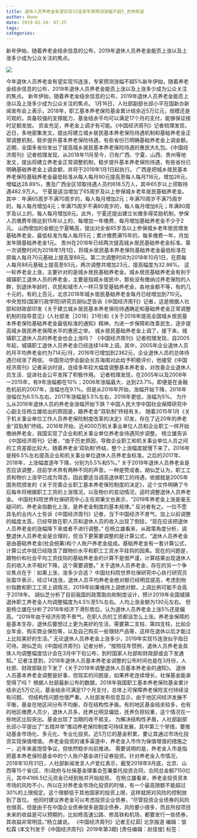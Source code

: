 ```yaml
---
title: 退休人员养老金有望实现15连涨专家预测涨幅不超5_吉林频道
author: None
date: 2019-02-20- 07:25
tags: 
categories: 
---
```

新年伊始，随着养老金结余信息的公布，2019年退休人员养老金能否上涨以及上涨多少成为公众关注的焦点。
<!-- more -->
                
<img align="center" border="0" src="http://p2.ifengimg.com/a/2016/0810/204c433878d5cf9size1_w16_h16.png" />
                
            
今年退休人员养老金有望实现15连涨，专家预测涨幅不超5%新年伊始，随着养老金结余信息的公布，2019年退休人员养老金能否上涨以及上涨多少成为公众关注的焦点。
新年伊始，随着养老金结余信息的公布，2019年退休人员养老金能否上涨以及上涨多少成为公众关注的焦点。
1月16日，人社部副部长邱小平在国新办新闻发布会上表示，2018年，职工基本养老保险基金累计结余近5万亿元，规模还是可观的，具备较强的支撑能力，基金结余平均可以满足17个月的支付，能够保证按时足额发放。
资金充足，养老金上调才有可能。《中国经济周刊》记者梳理发现，近日，多地密集发文，提出将建立城乡居民基本养老保险待遇机制和基础养老金正常调整机制，稳步提升基本养老保险待遇，有些省份已明确基础养老金上调金额。
近期，全国多省份发出了提高城乡居民基本养老保险待遇的惠民大礼包。《中国经济周刊》记者梳理发现，从2018年11月至今，已有广西、宁夏、山西、贵州等地发文，提出将建立养老金正常调整机制，稳步提升基本养老保险待遇，有些省份已明确基础养老金上调金额，并将于2019年1月1日起执行。
广西是把城乡居民基本养老保险基础养老金最低标准从每人每月90元提高至每人每月116元，增加26元，增幅达28.89%，惠及广西全区领取待遇人员约618.5万人，其中65岁以上领取待遇482.9万人。
宁夏是适当增加了65周岁及以上参保城乡老年居民基础养老金。其中：年满65周岁不满70周岁的，每人每月增加2元；年满70周岁不满75周岁的，每人每月增加4元；年满75周岁不满80周岁的，每人每月增加6元；年满80周岁及以上的，每人每月增加8元。此外，宁夏还提出建立长缴多得奖励机制，参保人员缴费年限达到15年以上的，每增加一年缴费，每月增加基础养老金不少于2元。
山西增加的金额比宁夏略高，提出对全省65岁及以上参保城乡老年居民增发基础养老金，最低标准为每人每月5元；累计缴费满15年的，每多缴费一年，月加发年限基础养老金1元。
贵州在2018年已经两次提高城乡居民基础养老金标准。第一次调整时间为2018年1月1日，将城乡居民基本养老保险基础养老金最低标准在原每人每月70元基础上提高至88元。第二次调整时间为2018年10月1日，在原每人每月88元基础上提高至93元，两次调整共增加23元，提高幅度为32.86%。
这一轮养老金上涨，主要针对的是城乡居民基础养老金。城乡居民基础养老金有别于城镇职工退休人员的养老金，主要是指城乡居民中，那些没有缴纳过养老保险的人群，到退休年龄时，农民和城市人一样只享受基础养老金，各地金额不等，有的几十元的，有的上百元，北京2018年城乡居民基础养老金每月已经增加到710元。
中央党校(国家行政学院)研究员胡仙芝告诉《中国经济周刊》记者，这是根据人社部和财政部印发《关于建立城乡居民基本养老保险待遇确定和基础养老金正常调整机制的指导意见》(人社部发［2018］21号)和《关于2018年提高全国城乡居民基本养老保险基础养老金最低标准的通知》精神，为进一步保障和改善民生，逐步提高城乡居民养老保障水平的惠民之举。
城乡居民基础养老金上调了，接下来，城镇职工退休人员的养老金也会上涨吗？
《中国经济周刊》记者梳理发现，自2005年起，城镇职工退休人员养老金已经连续14年上调。其中，2005年企业退休人员的月平均养老金约为714元/月，2016年已增加到2362元，企业退休人员的总体待遇已经涨了两倍。
中国劳动学会副会长苏海南对此给予积极评价，他接受《中国经济周刊》记者采访时说，连续多年较大幅度调整基本养老金，对改善企业退休人员生活、促进社会公平发挥了积极作用。
记者梳理发现，在2005年以及2008年—2015年，有9年涨幅都在10%；2006年涨幅最大，达到23.7%。即便是在金融危机前的2007年，涨幅也在9.1%。但是从2016年开始，涨幅开始下降，2016年涨幅仅为6.5%左右，2017年涨幅是5.5%左右，2018年更低，涨幅为5%。
为什么从2016年退休人员的养老金涨幅开始下跌？中国人民大学中国社会保障研究中心副主任杨立雄给出的原因是，跟养老金“双轨制”终结有关。
随着2015年1月《关于机关事业单位工作人员养老保险制度改革的决定》印发，存在了近20年的养老金“双轨制”终结。2016年开始，近4000万机关事业单位人员和企业职工一样开始缴纳养老金，我国实现了企业和机关事业单位养老金待遇同步调整。
杨立雄告诉《中国经济周刊》记者，“由于历史原因，导致企业职工和机关事业单位人员之间的工资差距比较大。随着养老金‘双轨制’终结，整个上涨幅度就慢下来了。2016年是按6.5%左右提高企业和机关事业单位退休人员养老金标准。之后的2017年、2018年，上涨幅度逐年下降，分别为5.5%和5%。”
关于2019年退休人员养老金是否应该调整，目前学术界有两种不同的声音。一种是赞成者。胡仙芝认为，职工工资和物价上涨早已成为常态，因此要适当调高退休职工的待遇，依据就是2005年国务院颁发的《关于完善企业职工基本养老保险制度的决定》，这个文件明确了今后每年将根据职工工资的上涨情况，以及物价的变动情况，适时调整退休人员养老金。
中国社科院世界社保研究中心主任郑秉文也表示，“2019年养老金上涨是毫无疑问的，养老金指数化上涨，是养老金制度的基本规律。”
反对者有之。一位不愿具名的业内人士告诉《中国经济周刊》记者，当下中国经济不景气，加上以前调整的幅度太高，已经导致在职人员和退休人员的收入出现了倒挂，“现在应该把退休人员养老金的涨幅降下来或者不进行调整。”
在杨立雄看来，从政策角度分析，调整退休人员养老金是合理的，但当下更需要调整的是计算公式，“退休人员养老金是由基础养老金(社会统筹)和个人账户养老金组成。基础养老金有一套计算公式，计算公式中就已经隐含了跟物价水平和职工工资水平挂钩的因素。现在的问题是，跟物价和社会平均工资挂钩的基础养老金的计算不是很严谨，计算结果出现退休人员的收入水平相对下降，这个需要调整。”
关于退休人员养老金，存在的另一个争论焦点在于：如果上涨，涨多少合适？
中国社科院世界社保研究中心执行研究员张盈华表示，经过14连涨，退休人员平均养老金绝对额已经明显提高，考虑到物价指数和职工工资上调情况，2019年如果维持上调绝对额，上调比例可能不会高于2018年。
胡仙芝分析了目前我国的政策取向和制度设计，预计2019年全国城镇退休职工养老金人均调整幅度为4.5%至5%左右。人均上涨金额为130元左右。
但是杨立雄在分析了2018年经济下滑形势后，认为退休人员养老金上涨5%还是偏高。“2018年由于经济形势不景气，在职人员的工资都没怎么上涨。养老金保障的是基本生存，退休后要想过上更为美好的生活，需要第二支柱、第四支柱，比如企业年金、购买商业保险等，以及自己购买一些理财产品等，这样在退休以后才能过上比较美好的生活。”
无论退休人员养老金上涨多少，2019年实现15连涨似乎指日可待。胡仙芝向《中国经济周刊》记者分析，“按照往年惯例，退休人员养老金具体人均调整幅度估计会在3月中下旬公布，到时国家人社部和财政部或会下发通知。”
记者注意到，2018年退休人员基本养老金调整的公布时间也是在3月份，人社部、财政部联合下发了《关于2018年调整退休人员基本养老金的通知》。
退休人员基本养老金调整是好事，但现实的问题是，如果养老连续增长，社保基金能承受得了吗？
根据人社部最新公布的数据，2018年我国职工基本养老保险基金累计结余近5万亿元，基金结余可满足17个月支付，总体上可保障养老保险支付持续没有问题。
但结构性问题也很严重。人社部发布信息显示，由于地区间经济发展不平衡，基金在地区间分布不均衡，存在结构性矛盾。有的地区基金结余较多，也有的地区缴费人员少，退休人员多，抚养比明显偏低，抚养负担较重，这个情况在一些地区比较突出。基金出现了当期的收不抵支。
为解决结构性矛盾，人社部副部长邱小平提出了“五措并举”推动养老保险制度可持续发展，其中第三个举措，要推动基金市场化、多元化、专业化投资。近5万亿的基金积累，要让其通过市场化投资实现保值增值。
养老金投资的诸多渠道中，养老金入市作为保值增值的措施之一，近年来虽饱受争议，但依然稳步向前推进。
需要说明的是，养老金入市是指把基本养老保险基金中的个人账户基金进行证券投资。针对养老金入市情况，2018年10月31日，人社部新闻发言人卢爱红表示，截至2018年9月底，北京、山西等15个省(区、市)政府与社保基金理事会签署委托投资合同，合同总金额7150亿元，其中4166.5亿元资金已经到账并开始投资。
在杨立雄看来，养老金投资资本市场的风险不小，所以在对养老金市场化投资的时候，有一个最高限额不能超过30%的上限规定。这个限额低于其他国家的投资上限，这样就把对风险的控制放到了首位。
他同时建议养老金可以考虑投资企业债券，“尽管投资企业债券的风险也很高，但是由于在中国企业债券很多是国企债券，风险要小很多，而且所投项目未来的收益是可以预期的，比如修高速公路、修高铁和机场，都要发行一些债券，其收益非常明显。”杨立雄说。
《中国经济周刊》记者王红茹| 北京报道
编辑：邹松霖
(本文刊发于《中国经济周刊》2019年第3期)
[责任编辑：赵佳俊]
标签：
 
             
